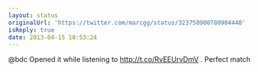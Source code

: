 ```yaml
---
layout: status
originalUrl: 'https://twitter.com/marcgg/status/323750900780904448'
isReply: true
date: 2013-04-15 10:53:24
---
```


@bdc Opened it while listening to http://t.co/RvEEUrvDmV . Perfect match
